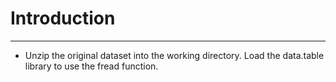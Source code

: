 # Introduction

-----------------------------------

* Unzip the original dataset into the working directory. Load the data.table library to use the fread function.

